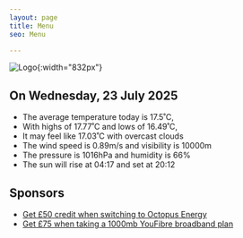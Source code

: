 ```yaml
---
layout: page
title: Menu
seo: Menu

---
```


![Logo](/images/logo.jpg){:width="832px"}

<!-- weather_marker starts -->
## On Wednesday, 23 July 2025

- The average temperature today is 17.5˚C,
- With highs of 17.77˚C and lows of 16.49˚C,
- It may feel like 17.03˚C with overcast clouds
- The wind speed is 0.89m/s and visibility is 10000m
- The pressure is 1016hPa and humidity is 66%
- The sun will rise at 04:17 and set at 20:12

<!-- weather_marker ends -->

## Sponsors

- [Get £50 credit when switching to Octopus Energy](https://bit.ly/3oD1nnS)
- [Get £75 when taking a 1000mb YouFibre broadband plan](https://aklam.io/91zWhU?)
